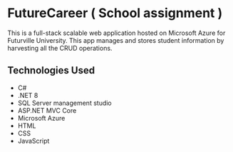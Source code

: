 # FutureCareer ( School assignment )

This is a full-stack scalable web application hosted on Microsoft Azure for Futurville University. This app manages and stores student information by harvesting all the CRUD operations.

## Technologies Used
* C#
* .NET 8
* SQL Server management studio
* ASP.NET MVC Core
* Microsoft Azure
* HTML
* CSS
* JavaScript
